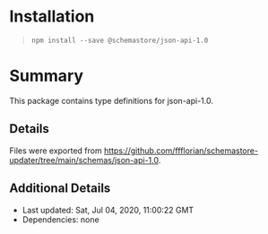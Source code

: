 # Installation
> `npm install --save @schemastore/json-api-1.0`

# Summary
This package contains type definitions for json-api-1.0.

## Details
Files were exported from https://github.com/ffflorian/schemastore-updater/tree/main/schemas/json-api-1.0.

## Additional Details
* Last updated: Sat, Jul 04, 2020, 11:00:22 GMT
* Dependencies: none
